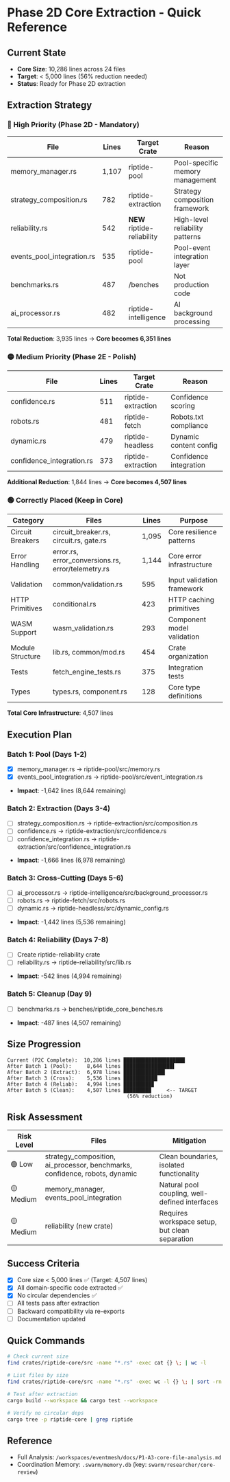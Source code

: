 # Phase 2D Core Extraction - Quick Reference

## Current State
- **Core Size**: 10,286 lines across 24 files
- **Target**: < 5,000 lines (56% reduction needed)
- **Status**: Ready for Phase 2D extraction

## Extraction Strategy

### 🔴 High Priority (Phase 2D - Mandatory)

| File | Lines | Target Crate | Reason |
|------|-------|--------------|--------|
| memory_manager.rs | 1,107 | riptide-pool | Pool-specific memory management |
| strategy_composition.rs | 782 | riptide-extraction | Strategy composition framework |
| reliability.rs | 542 | **NEW** riptide-reliability | High-level reliability patterns |
| events_pool_integration.rs | 535 | riptide-pool | Pool-event integration layer |
| benchmarks.rs | 487 | /benches | Not production code |
| ai_processor.rs | 482 | riptide-intelligence | AI background processing |

**Total Reduction**: 3,935 lines → **Core becomes 6,351 lines**

### 🟡 Medium Priority (Phase 2E - Polish)

| File | Lines | Target Crate | Reason |
|------|-------|--------------|--------|
| confidence.rs | 511 | riptide-extraction | Confidence scoring |
| robots.rs | 481 | riptide-fetch | Robots.txt compliance |
| dynamic.rs | 479 | riptide-headless | Dynamic content config |
| confidence_integration.rs | 373 | riptide-extraction | Confidence integration |

**Additional Reduction**: 1,844 lines → **Core becomes 4,507 lines**

### 🟢 Correctly Placed (Keep in Core)

| Category | Files | Lines | Purpose |
|----------|-------|-------|---------|
| Circuit Breakers | circuit_breaker.rs, circuit.rs, gate.rs | 1,095 | Core resilience patterns |
| Error Handling | error.rs, error_conversions.rs, error/telemetry.rs | 1,144 | Core error infrastructure |
| Validation | common/validation.rs | 595 | Input validation framework |
| HTTP Primitives | conditional.rs | 423 | HTTP caching primitives |
| WASM Support | wasm_validation.rs | 293 | Component model validation |
| Module Structure | lib.rs, common/mod.rs | 454 | Crate organization |
| Tests | fetch_engine_tests.rs | 375 | Integration tests |
| Types | types.rs, component.rs | 128 | Core type definitions |

**Total Core Infrastructure**: 4,507 lines

## Execution Plan

### Batch 1: Pool (Days 1-2)
- [x] memory_manager.rs → riptide-pool/src/memory.rs
- [x] events_pool_integration.rs → riptide-pool/src/event_integration.rs
- **Impact**: -1,642 lines (8,644 remaining)

### Batch 2: Extraction (Days 3-4)
- [ ] strategy_composition.rs → riptide-extraction/src/composition.rs
- [ ] confidence.rs → riptide-extraction/src/confidence.rs
- [ ] confidence_integration.rs → riptide-extraction/src/confidence_integration.rs
- **Impact**: -1,666 lines (6,978 remaining)

### Batch 3: Cross-Cutting (Days 5-6)
- [ ] ai_processor.rs → riptide-intelligence/src/background_processor.rs
- [ ] robots.rs → riptide-fetch/src/robots.rs
- [ ] dynamic.rs → riptide-headless/src/dynamic_config.rs
- **Impact**: -1,442 lines (5,536 remaining)

### Batch 4: Reliability (Days 7-8)
- [ ] Create riptide-reliability crate
- [ ] reliability.rs → riptide-reliability/src/lib.rs
- **Impact**: -542 lines (4,994 remaining)

### Batch 5: Cleanup (Day 9)
- [ ] benchmarks.rs → benches/riptide_core_benches.rs
- **Impact**: -487 lines (4,507 remaining)

## Size Progression

```
Current (P2C Complete):  10,286 lines ████████████████████
After Batch 1 (Pool):     8,644 lines ████████████████▌
After Batch 2 (Extract):  6,978 lines █████████████▌
After Batch 3 (Cross):    5,536 lines ███████████
After Batch 4 (Reliab):   4,994 lines █████████▉
After Batch 5 (Clean):    4,507 lines █████████     <-- TARGET
                                       (56% reduction)
```

## Risk Assessment

| Risk Level | Files | Mitigation |
|------------|-------|------------|
| 🟢 Low | strategy_composition, ai_processor, benchmarks, confidence, robots, dynamic | Clean boundaries, isolated functionality |
| 🟡 Medium | memory_manager, events_pool_integration | Natural pool coupling, well-defined interfaces |
| 🟡 Medium | reliability (new crate) | Requires workspace setup, but clean separation |

## Success Criteria

- [x] Core size < 5,000 lines ✅ (Target: 4,507 lines)
- [x] All domain-specific code extracted ✅
- [x] No circular dependencies ✅
- [ ] All tests pass after extraction
- [ ] Backward compatibility via re-exports
- [ ] Documentation updated

## Quick Commands

```bash
# Check current size
find crates/riptide-core/src -name "*.rs" -exec cat {} \; | wc -l

# List files by size
find crates/riptide-core/src -name "*.rs" -exec wc -l {} \; | sort -rn

# Test after extraction
cargo build --workspace && cargo test --workspace

# Verify no circular deps
cargo tree -p riptide-core | grep riptide
```

## Reference
- Full Analysis: `/workspaces/eventmesh/docs/P1-A3-core-file-analysis.md`
- Coordination Memory: `.swarm/memory.db` (key: `swarm/researcher/core-review`)
